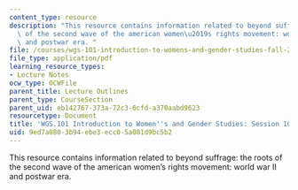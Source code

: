 ```yaml
---
content_type: resource
description: "This resource contains information related to beyond suffrage: the roots\
  \ of the second wave of the american women\u2019s rights movement: world war II\
  \ and postwar era. "
file: /courses/wgs-101-introduction-to-womens-and-gender-studies-fall-2014/9ed7a0803b94ebe3ecc05a081d9bc5b2_MITWGS_101F14_Sess10.pdf
file_type: application/pdf
learning_resource_types:
- Lecture Notes
ocw_type: OCWFile
parent_title: Lecture Outlines
parent_type: CourseSection
parent_uid: eb142767-373a-72c3-6cfd-a370aabd9623
resourcetype: Document
title: 'WGS.101 Introduction to Women''s and Gender Studies: Session 10 Lecture Outline'
uid: 9ed7a080-3b94-ebe3-ecc0-5a081d9bc5b2
---
```

This resource contains information related to beyond suffrage: the roots of the second wave of the american women’s rights movement: world war II and postwar era. 